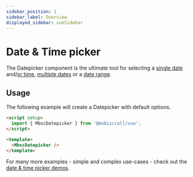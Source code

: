 ```yaml
---
sidebar_position: 1
sidebar_label: Overview
displayed_sidebar: vueSidebar
---
```


# Date & Time picker

The Datepicker component is the ultimate tool for selecting a [single date](https://demo.mobiscroll.com/calendar) and/[or time](https://demo.mobiscroll.com/datetime), [multiple dates](https://demo.mobiscroll.com/calendar/multiple-select#) or a [date range](https://demo.mobiscroll.com/range).

## Usage

The following example will create a Datepicker with default options.

```html
<script setup>
  import { MbscDatepicker } from '@mobiscroll/vue';
</script>

<template>
  <MbscDatepicker />
</template>
```

For many more examples - simple and complex use-cases - check out the [date & time picker demos](https://demo.mobiscroll.com/calendar).
